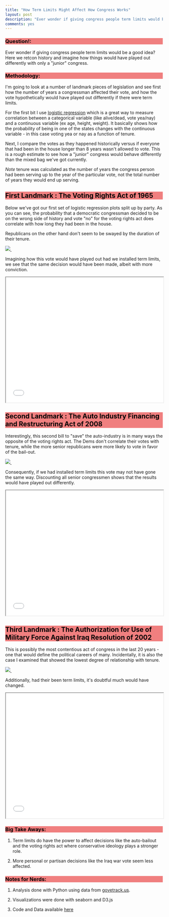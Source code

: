 ```yaml
---
title: "How Term Limits Might Affect How Congress Works"
layout: post
description: "Ever wonder if giving congress people term limits would be a good idea? Here, I use logistic regression to look at a few landmark pieces of legislation and determine what role (if any) limiting term limits would play on the outcome of the vote"
comments: yes
---
```

<style>
  h1,h2,h3,head,title {

    font-color: black;
    color: black;
    background-color: #F07F7F;
  }
  <!-- header{
    background-color: #d3d3d3;
  } -->

</style>

### Question!:

Ever wonder if giving congress people term limits would be a good idea? Here we retcon history and imagine how things would have played out differently with only a "junior" congress.

### Methodology:
I'm going to look at a number of landmark pieces of legislation and see first how the number of years a congressman affected their vote, and how the vote hypothetically would have played out differently if there were term limits.

For the first bit I use [logistic regression](https://en.wikipedia.org/wiki/Logistic_regression) which is a great way to measure correlation between a categorical variable (like alive/dead, vote yea/nay) and a continuous variable (ex age, height, weight). It basically shows how the probability of being in one of the states changes with the continuous variable - in this case voting yea or nay as a function of tenure.

Next, I compare the votes as they happened historically versus if everyone that had been in the house longer than 8 years wasn't allowed to vote. This is a rough estimate to see how a "junior" congress would behave differently than the mixed bag we've got currently.

*Note* tenure was calculated as the number of years the congress person had been serving up to the year of the particular vote, not the total number of years they would end up serving.

## First Landmark : The Voting Rights Act of 1965

Below we've got our first set of logistic regression plots split up by party. As you can see, the probability that a democratic congressman decided to be on the wrong side of history and vote "no" for the voting rights act does correlate with how long they had been in the house.

Republicans on the other hand don't seem to be swayed by the duration of their tenure.

<a href="/res/blog_4/0.png">
<img src="/res/blog_4/0.png">
</a>﻿

Imagining how this vote would have played out had we installed term limits, we see that the same decision would have been made, albeit with more conviction.

<iframe src="/res/blog_4/donut1.html" width="100%" height="400"  scrolling="no"></iframe>

## Second Landmark : The Auto Industry Financing and Restructuring Act of 2008

Interestingly, this second bill to "save" the auto-industry is in many ways the opposite of the voting rights act. The Dems don't correlate their votes with tenure, while the more senior republicans were more likely to vote in favor of the bail-out.

<a href="/res/blog_4/1.png">
<img src="/res/blog_4/1.png">
</a>﻿

Consequently, if we had installed term limits this vote may not have gone the same way. Discounting all senior congressmen shows that the results would have played out differently.

<iframe src="/res/blog_4/donut2.html" width="100%" height="400"  scrolling="no"></iframe>

## Third Landmark : The Authorization for Use of Military Force Against Iraq Resolution of 2002

This is possibly the most contentious act of congress in the last 20 years - one that would define the political careers of many. Incidentally, it is also the case I examined that showed the lowest degree of relationship with tenure.

<a href="/res/blog_4/2.png">
<img src="/res/blog_4/2.png">
</a>﻿

Additionally, had their been term limits, it's doubtful much would have changed.

<iframe src="/res/blog_4/donut3.html" width="100%" height="400"  scrolling="no"></iframe>

### Big Take Aways:
1. Term limits do have the power to affect decisions like the auto-bailout and the voting rights act where conservative ideology plays a stronger role.

2. More personal or partisan decisions like the Iraq war vote seem less affected.

### Notes for Nerds:
1. Analysis done with Python using data from [govetrack.us](https://www.govtrack.us/).

2. Visualizations were done with seaborn and D3.js

3. Code and Data available [here](https://github.com/NicholasARossi/Congressional-Tenure-Analysis)
